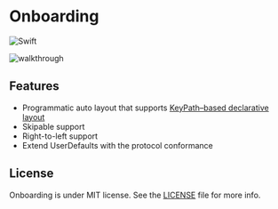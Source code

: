 # Onboarding

![Swift](https://img.shields.io/badge/Swift-4.0-orange.svg)

![walkthrough](https://cloud.githubusercontent.com/assets/16951799/25067998/50dcb462-221a-11e7-8e76-dc57c2c1a03c.png)

## Features

* Programmatic auto layout that supports [KeyPath–based declarative layout](http://chris.eidhof.nl/post/micro-autolayout-dsl/)
* Skipable support
* Right-to-left support
* Extend UserDefaults with the protocol conformance

## License

Onboarding is under MIT license. See the [LICENSE](./LICENSE.md) file for more info.

